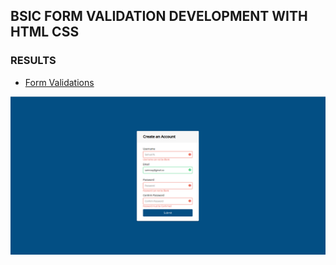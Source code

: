 ## BSIC FORM VALIDATION DEVELOPMENT WITH HTML CSS

### RESULTS

- [Form Validations](screenshoot/formvalidation.png)

![FORM VALIDATION](screenshoot/formvalidation.png)

